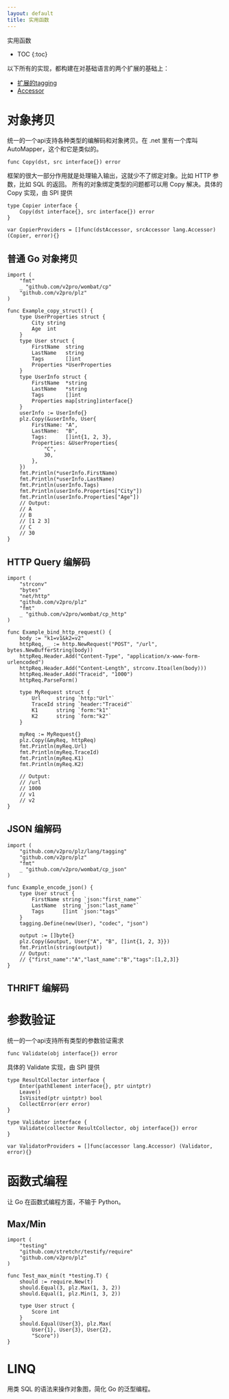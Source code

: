 ```yaml
---
layout: default
title: 实用函数
---
```


实用函数

* TOC
{:toc}

以下所有的实现，都构建在对基础语言的两个扩展的基础上：

* [扩展的tagging](/lang.cn.html#tagging)
* [Accessor](/lang.cn.html#accessor)

# 对象拷贝

统一的一个api支持各种类型的编解码和对象拷贝。在 .net 里有一个库叫 AutoMapper，这个和它是类似的。

```golang
func Copy(dst, src interface{}) error
```

框架的很大一部分作用就是处理输入输出，这就少不了绑定对象。比如 HTTP 参数，比如 SQL 的返回。
所有的对象绑定类型的问题都可以用 Copy 解决。具体的 Copy 实现，由 SPI 提供

```golang
type Copier interface {
	Copy(dst interface{}, src interface{}) error
}

var CopierProviders = []func(dstAccessor, srcAccessor lang.Accessor) (Copier, error){}
```

## 普通 Go 对象拷贝

```golang
import (
	"fmt"
	_ "github.com/v2pro/wombat/cp"
	"github.com/v2pro/plz"
)

func Example_copy_struct() {
	type UserProperties struct {
		City string
		Age  int
	}
	type User struct {
		FirstName  string
		LastName   string
		Tags       []int
		Properties *UserProperties
	}
	type UserInfo struct {
		FirstName  *string
		LastName   *string
		Tags       []int
		Properties map[string]interface{}
	}
	userInfo := UserInfo{}
	plz.Copy(&userInfo, User{
		FirstName: "A",
		LastName:  "B",
		Tags:      []int{1, 2, 3},
		Properties: &UserProperties{
			"C",
			30,
		},
	})
	fmt.Println(*userInfo.FirstName)
	fmt.Println(*userInfo.LastName)
	fmt.Println(userInfo.Tags)
	fmt.Println(userInfo.Properties["City"])
	fmt.Println(userInfo.Properties["Age"])
	// Output:
	// A
	// B
	// [1 2 3]
	// C
	// 30
}
```

## HTTP Query 编解码

```golang
import (
	"strconv"
	"bytes"
	"net/http"
	"github.com/v2pro/plz"
	"fmt"
	_ "github.com/v2pro/wombat/cp_http"
)

func Example_bind_http_request() {
	body := "k1=v1&k2=v2"
	httpReq, _ := http.NewRequest("POST", "/url", bytes.NewBufferString(body))
	httpReq.Header.Add("Content-Type", "application/x-www-form-urlencoded")
	httpReq.Header.Add("Content-Length", strconv.Itoa(len(body)))
	httpReq.Header.Add("Traceid", "1000")
	httpReq.ParseForm()

	type MyRequest struct {
		Url     string `http:"Url"`
		TraceId string `header:"Traceid"`
		K1      string `form:"k1"`
		K2      string `form:"k2"`
	}

	myReq := MyRequest{}
	plz.Copy(&myReq, httpReq)
	fmt.Println(myReq.Url)
	fmt.Println(myReq.TraceId)
	fmt.Println(myReq.K1)
	fmt.Println(myReq.K2)

	// Output:
	// /url
	// 1000
	// v1
	// v2
}
```

## JSON 编解码

```golang
import (
	"github.com/v2pro/plz/lang/tagging"
	"github.com/v2pro/plz"
	"fmt"
	_ "github.com/v2pro/wombat/cp_json"
)

func Example_encode_json() {
	type User struct {
		FirstName string `json:"first_name"`
		LastName  string `json:"last_name"`
		Tags      []int `json:"tags"`
	}
	tagging.Define(new(User), "codec", "json")

	output := []byte{}
	plz.Copy(&output, User{"A", "B", []int{1, 2, 3}})
	fmt.Println(string(output))
	// Output:
	// {"first_name":"A","last_name":"B","tags":[1,2,3]}
}
```

## THRIFT 编解码

# 参数验证

统一的一个api支持所有类型的参数验证需求

```golang
func Validate(obj interface{}) error
```

具体的 Validate 实现，由 SPI 提供

```golang
type ResultCollector interface {
	Enter(pathElement interface{}, ptr uintptr)
	Leave()
	IsVisited(ptr uintptr) bool
	CollectError(err error)
}

type Validator interface {
	Validate(collector ResultCollector, obj interface{}) error
}

var ValidatorProviders = []func(accessor lang.Accessor) (Validator, error){}
```

# 函数式编程

让 Go 在函数式编程方面，不输于 Python。

## Max/Min

```golang
import (
	"testing"
	"github.com/stretchr/testify/require"
	"github.com/v2pro/plz"
)

func Test_max_min(t *testing.T) {
	should := require.New(t)
	should.Equal(3, plz.Max(1, 3, 2))
	should.Equal(1, plz.Min(1, 3, 2))

	type User struct {
		Score int
	}
	should.Equal(User{3}, plz.Max(
		User{1}, User{3}, User{2},
		"Score"))
}
```

# LINQ

用类 SQL 的语法来操作对象图，简化 Go 的泛型编程。
